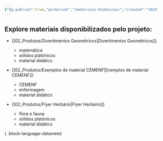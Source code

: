 ```yaml
---
{"dg-publish":true,"permalink":"/materiais-didaticos/","created":"2023-07-31 às 17:53","updated":"2023-08-07 às 12:31"}
---
```



## Explore materiais disponibilizados pelo projeto:
- [[02_Produtos/Divertimentos Geométricos\|Divertimentos Geométricos]]: 
    - matemática
    - sólidos platónicos
    - material didático

- [[02_Produtos/Exemplos de material CEMENF\|Exemplos de material CEMENF]]: 
    - CEMENF
    - enfermagem
    - material didático

- [[02_Produtos/Flyer Herbário\|Flyer Herbário]]: 
    - flora e fauna
    - sólidos platónicos
    - material didático


{ .block-language-dataview}

